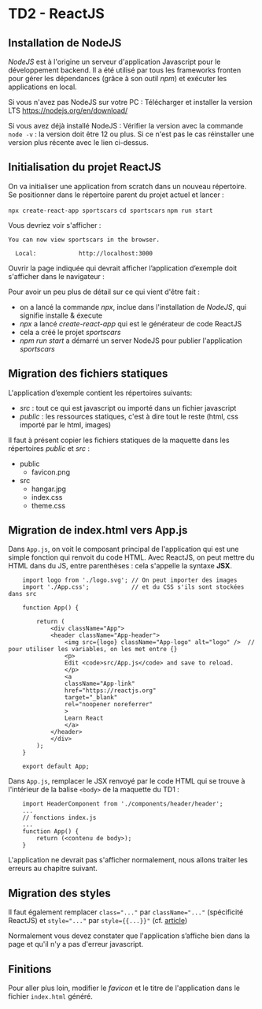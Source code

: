 # TD2 - ReactJS

## Installation de NodeJS

_NodeJS_ est à l'origine un serveur d'application Javascript pour le développement backend. Il a été utilisé par tous les frameworks fronten pour gérer les dépendances (grâce à son outil _npm_) et exécuter les applications en local.

Si vous n'avez pas NodeJS sur votre PC :
Télécharger et installer la version LTS https://nodejs.org/en/download/

Si vous avez déjà installé NodeJS :
Vérifier la version avec la commande `node -v` : la version doit être 12 ou plus. Si ce n'est pas le cas réinstaller une version plus récente avec le lien ci-dessus.

## Initialisation du projet ReactJS

On va initialiser une application from scratch dans un nouveau répertoire.
Se positionner dans le répertoire parent du projet actuel et lancer :

`npx create-react-app sportscars`
`cd sportscars` 
`npm run start`

Vous devriez voir s'afficher :

```
You can now view sportscars in the browser.      

  Local:            http://localhost:3000   
```

Ouvrir la page indiquée qui devrait afficher l’application d’exemple doit s'afficher dans le navigateur : 

Pour avoir un peu plus de détail sur ce qui vient d'être fait : 
- on a lancé la commande _npx_, inclue dans l'installation de _NodeJS_, qui signifie installe & éxecute
- _npx_ a lancé _create-react-app_ qui est le générateur de code ReactJS
- cela a créé le projet _sportscars_
- _npm run start_ a démarré un server NodeJS pour publier l'application _sportscars_

## Migration des fichiers statiques

L'application d’exemple contient les répertoires suivants:
- _src_ : tout ce qui est javascript ou importé dans un fichier javascript
-  _public_ : les ressources statiques, c'est à dire tout le reste (html, css importé par le html, images)

Il faut à présent copier les fichiers statiques de la maquette dans les répertoires _public_ et _src_ : 

- public
    - favicon.png
- src
    - hangar.jpg
    - index.css
    - theme.css

## Migration de index.html vers App.js

Dans `App.js`, on voit le composant principal de l'application qui est une simple fonction qui renvoit du code HTML.
Avec ReactJS, on peut mettre du HTML dans du JS, entre parenthèses : cela s'appelle la syntaxe **JSX**.

```
    import logo from './logo.svg'; // On peut importer des images 
    import './App.css';            // et du CSS s'ils sont stockées dans src

    function App() {

        return (
            <div className="App">
            <header className="App-header">
                <img src={logo} className="App-logo" alt="logo" />  // pour utiliser les variables, on les met entre {}
                <p>
                Edit <code>src/App.js</code> and save to reload.
                </p>
                <a
                className="App-link"
                href="https://reactjs.org"
                target="_blank"
                rel="noopener noreferrer"
                >
                Learn React
                </a>
            </header>
            </div>
        );
    }

    export default App;
```

Dans `App.js`, remplacer le JSX renvoyé par le code HTML qui se trouve à l'intérieur de la balise `<body>` de la maquette du TD1 :

```
    import HeaderComponent from './components/header/header';
    ...
    // fonctions index.js
    ...
    function App() {
        return (<contenu de body>);
    }
```

L'application ne devrait pas s'afficher normalement, nous allons traiter les erreurs au chapitre suivant.

## Migration des styles

Il faut également remplacer `class="..."` par `className="..."` (spécificité ReactJS) et `style="..."` par `style={{...}}"` (cf. [article](https://www.w3schools.com/react/react_css.asp))

Normalement vous devez constater que l'application s’affiche bien dans la page et qu'il n'y a pas d'erreur javascript.

## Finitions

Pour aller plus loin, modifier le _favicon_ et le titre de l'application dans le fichier `index.html` généré.


